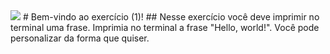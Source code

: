 <img src="https://cdn.discordapp.com/attachments/1077051581633151067/1193351411480674314/Exercicios_para_iniciantes.jpg?ex=65ac661b&is=6599f11b&hm=fcd1046c436ac84f3f985a48b8b62c2df2e352519e7a24a81a35583b1e7f9198&">
# Bem-vindo ao exercício (1)!
## Nesse exercício você deve imprimir no terminal uma frase. Imprimia no terminal a frase "Hello, world!". Você pode personalizar da forma que quiser.


